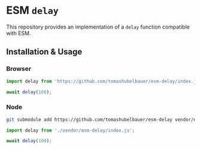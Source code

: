 # ESM `delay`

This repository provides an implementation of a `delay` function compatible with
ESM.

## Installation & Usage

### Browser

```javascript
import delay from 'https://github.com/tomashubelbauer/esm-delay/index.js';

await delay(100);
```

### Node

```bash
git submodule add https://github.com/tomashubelbauer/esm-delay vendor/esm-delay
```

```javascript
import delay from './vendor/esm-delay/index.js';

await delay(100);
```
